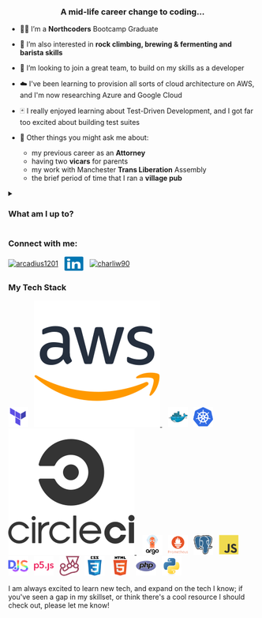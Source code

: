 <h3 align="center">A mid-life career change to coding...</h3>

- 👩‍💻️ I’m a **Northcoders** Bootcamp Graduate

- 🌱 I’m also interested in **rock climbing, brewing & fermenting and barista skills**

- 💽️ I’m looking to join a great team, to build on my skills as a developer

- ☁️ I've been learning to provision all sorts of cloud architecture on AWS, and I'm now researching Azure and Google Cloud

- 🃏 I really enjoyed learning about Test-Driven Development, and I got far too excited about building test suites

- 💬 Other things you might ask me about:
  - my previous career as an **Attorney**
  - having two **vicars** for parents
  - my work with Manchester **Trans Liberation** Assembly
  - the brief period of time that I ran a **village pub**

<details>
<summary><h3>What am I up to?</h3></summary>
<h4>Gaming</h4>

![Progress](https://progress-bar.dev/36) I've just started playing [Fallout 4](https://en.wikipedia.org/wiki/Fallout_4) (again!)

![Progress](https://progress-bar.dev/100) *I've just finished [The Witcher 3](https://en.wikipedia.org/wiki/The_Witcher_3:_Wild_Hunt) (took me long enough!)*

<h4>Climbing</h4>

I'm primarily [indoor Bouldering](https://en.wikipedia.org/wiki/Bouldering), and I try to climb 3-4 times a week.  I'm currently pushing myself to complete V5 [grade](https://en.wikipedia.org/wiki/Bouldering#Grading) climbs, having become more comfortable with V3 and V4 climbs

<h4>Brewing/Fermentation</h4>

I'm currently enjoying the [Kimchi](https://en.wikipedia.org/wiki/Kimchi) that I made with some [Wild Garlic](https://en.wikipedia.org/wiki/Allium_ursinum) and [Three-Cornered Leek](https://en.wikipedia.org/wiki/Allium_triquetrum) that I foraged on a walk along the Mersey, in [Didsbury](https://maps.app.goo.gl/8ahj9pzQtAtahC8c8).  The fermentation process took longer than expected, at 15 days.

<h4>TV</h4>

Working my way through the [Dimension 20](https://en.wikipedia.org/wiki/Dimension_20) series - currently on **Fantasy High: Sophomore Year**

<h4>Coding Projects</h4>

I spend my Mon-Fri, 9-5 working on a [Discord Bot project](https://github.com/CharliW90/quizBot) for a non-profit group.  This involves building & maintaining APIs, developing and improving a Discord Bot, database management, interactions with Google Forms API, and a React.js front-end.

I'm re-visiting <a href="https://adventofcode.com">Advent of Code 2023</a> - my plan is to complete those that I didn't get to in December, and refactor the completed ones, but also to additionally solve them all in Python in order to showcase my Python abilities (since most of my github is javascript).  My solutions are [here](https://github.com/CharliW90/advent_of_code-2023).

![Progress](https://progress-bar.dev/16/?scale=25&title=&suffix=%20solutions&width=120) JavaScript

![Progress](https://progress-bar.dev/0/?scale=25&title=&suffix=%20solutions&width=120) Python

I've also taken on the task of 'sprucing up' an existing website for a church - I am constrained by many restrictions (not least that I'm not allowed to change the host, nor move away from WordPress) but you can take a look at my handiwork [here](https://stbridgetschurch.org.uk), and feel free to give me some pointers (I'm always keen to learn more frontend skills!)

</details>


<h3 align="left">Connect with me:</h3>
<p align="left">
  <a href="https://discord.com/users/306203382740287500" target="blank"><img align="center" src="https://assets-global.website-files.com/6257adef93867e50d84d30e2/653714c174fc6c8bbea73caf_636e0a69f118df70ad7828d4_icon_clyde_blurple_RGB.svg" alt="arcadius1201" height="30" width="40" /></a>&nbsp;&nbsp;
  <a href="https://linkedin.com/in/charli-e-williams" target="blank"><img align="center" src="https://github.com/devicons/devicon/blob/master/icons/linkedin/linkedin-original.svg" alt="charli-e-williams" height="30" width="40" /></a>&nbsp;&nbsp;
  <a href="https://stackoverflow.com/users/12754546" target="blank"><img align="center" src="https://raw.githubusercontent.com/rahuldkjain/github-profile-readme-generator/master/src/images/icons/Social/stack-overflow.svg" alt="charliw90" height="30" width="40" /></a>&nbsp;&nbsp;
</p>

<h3 align="left">My Tech Stack</h3>
<p align="left">
  <a href="https://www.terraform.io/" target="_blank" rel="noreferrer"> <img src="https://github.com/devicons/devicon/blob/master/icons/terraform/terraform-original.svg" alt="terraform" width="40" height="40"/></a>&nbsp;&nbsp;
  <a href="https://aws.amazon.com/" target="_blank" rel="noreferrer">
    <picture>
      <source srcset="https://github.com/devicons/devicon/blob/master/icons/amazonwebservices/amazonwebservices-original-wordmark.svg" width="40" height="40" media="(prefers-color-scheme: light)">
      <source srcset="https://github.com/devicons/devicon/blob/master/icons/amazonwebservices/amazonwebservices-plain-wordmark.svg" width="40" height="40" media="(prefers-color-scheme: dark)">
      <img alt="aws" src="https://github.com/devicons/devicon/blob/master/icons/amazonwebservices/amazonwebservices-original-wordmark.svg">
    </picture>
  </a>&nbsp;&nbsp;
  <a href="https://www.docker.com/" target="_blank" rel="noreferrer"> <img src="https://github.com/devicons/devicon/blob/master/icons/docker/docker-original.svg" alt="docker" width="40" height="40"/></a>&nbsp;&nbsp;
  <a href="https://kubernetes.io/" target="_blank" rel="noreferrer"> <img src="https://github.com/devicons/devicon/blob/master/icons/kubernetes/kubernetes-original.svg" alt="kubernetes" width="40" height="40"/></a>&nbsp;&nbsp;
  <a href="https://app.circleci.com/" target="_blank" rel="noreferrer">
    <picture>
      <source srcset="https://github.com/devicons/devicon/blob/master/icons/circleci/circleci-plain-wordmark.svg" width="40" height="40" media="(prefers-color-scheme: light)">
      <source srcset="https://media.trustradius.com/product-logos/4u/4L/OCS8PRN308HT.JPEG" width="40" height="40" media="(prefers-color-scheme: dark)">
      <img alt="aws" src="https://github.com/devicons/devicon/blob/master/icons/circleci/circleci-plain-wordmark.svg">
    </picture>
  </a>&nbsp;&nbsp;
  <a href="https://argoproj.github.io/cd/" target="_blank" rel="noreferrer"> <img src="https://github.com/devicons/devicon/blob/master/icons/argocd/argocd-original-wordmark.svg" alt="argo-cd" width="40" height="40"/></a>&nbsp;&nbsp;
  <a href="https://prometheus.io/" target="_blank" rel="noreferrer"> <img src="https://github.com/devicons/devicon/blob/master/icons/prometheus/prometheus-plain-wordmark.svg" alt="prometheus" width="40" height="40"/></a>&nbsp;&nbsp;
  <a href="https://www.postgresql.org/" target="_blank" rel="noreferrer"> <img src="https://github.com/devicons/devicon/blob/master/icons/postgresql/postgresql-original.svg" alt="mysql" width="40" height="40"/></a>&nbsp;&nbsp;
  <a href="https://developer.mozilla.org/en-US/docs/Web/JavaScript" target="_blank" rel="noreferrer"> <img src="https://raw.githubusercontent.com/devicons/devicon/master/icons/javascript/javascript-original.svg" alt="javascript" width="40" height="40"/></a>&nbsp;&nbsp;
  <a href="https://discord.js.org/" target="_blank" rel="noreferrer"> <img src="https://github.com/devicons/devicon/blob/master/icons/discordjs/discordjs-original.svg" alt="discord-js" width="40" height="40"/></a>&nbsp;&nbsp;
  <a href="https://editor.p5js.org/" target="_blank" rel="noreferrer"> <img src="https://github.com/devicons/devicon/blob/master/icons/p5js/p5js-original.svg" alt="p5-js" width="40" height="40"/></a>&nbsp;&nbsp;
  <a href="https://jestjs.io/" target="_blank" rel="noreferrer"> <img src="https://github.com/devicons/devicon/blob/master/icons/jest/jest-plain.svg" alt="jest-testing" width="40" height="40"/></a>&nbsp;&nbsp;
  <a href="https://www.w3schools.com/css/" target="_blank" rel="noreferrer"> <img src="https://raw.githubusercontent.com/devicons/devicon/master/icons/css3/css3-original-wordmark.svg" alt="css3" width="40" height="40"/></a>&nbsp;&nbsp;
  <a href="https://www.w3.org/html/" target="_blank" rel="noreferrer"> <img src="https://raw.githubusercontent.com/devicons/devicon/master/icons/html5/html5-original-wordmark.svg" alt="html5" width="40" height="40"/></a>&nbsp;&nbsp;
  <a href="https://www.php.net" target="_blank" rel="noreferrer"> <img src="https://github.com/devicons/devicon/blob/master/icons/php/php-original.svg" alt="php" width="40" height="40"/></a>&nbsp;&nbsp;
  <a href="https://www.python.org" target="_blank" rel="noreferrer"> <img src="https://raw.githubusercontent.com/devicons/devicon/master/icons/python/python-original.svg" alt="python" width="40" height="40"/></a>&nbsp;&nbsp;
</p>
<p>I am always excited to learn new tech, and expand on the tech I know; if you've seen a gap in my skillset, or think there's a cool resource I should check out, please let me know!</p>
